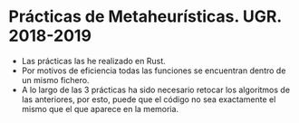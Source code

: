 # Prácticas de Metaheurísticas. UGR. 2018-2019

+ Las prácticas las he realizado en Rust. 
+ Por motivos de eficiencia todas las funciones se encuentran dentro de un mismo fichero. 
+ A lo largo de las 3 prácticas ha sido necesario retocar los algoritmos de las anteriores, por esto, puede que el código no sea exactamente el mismo que el que aparece en la memoria.
